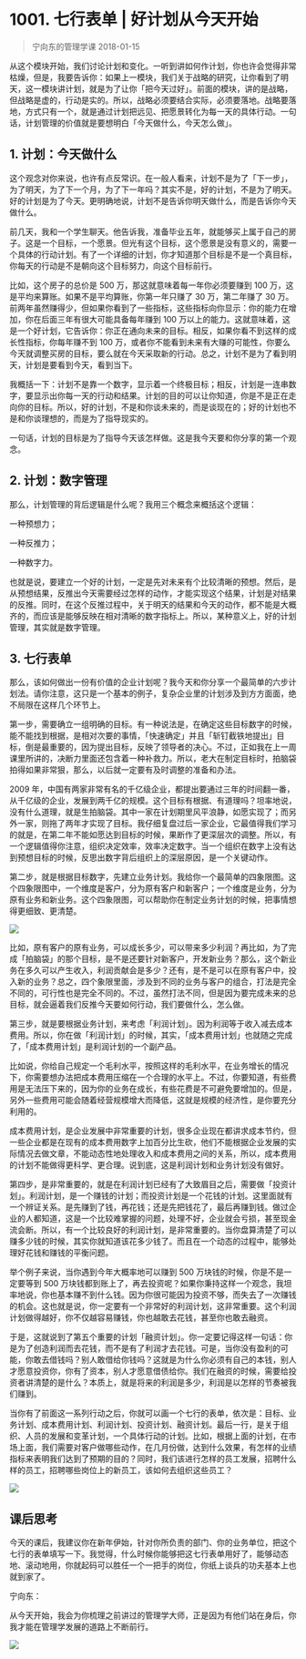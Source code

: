 # 1001. 七行表单 | 好计划从今天开始
> 宁向东的管理学课
2018-01-15

从这个模块开始，我们讨论计划和变化。一听到讲如何作计划，你也许会觉得非常枯燥，但是，我要告诉你：如果上一模块，我们关于战略的研究，让你看到了明天，这一模块讲计划，就是为了让你「把今天过好」。前面的模块，讲的是战略，但战略是虚的，行动是实的。所以，战略必须要结合实际，必须要落地。战略要落地，方式只有一个，就是通过计划把远见、把愿景转化为每一天的具体行动。一句话，计划管理的价值就是要想明白「今天做什么，今天怎么做」。

## 1. 计划：今天做什么
这个观念对你来说，也许有点反常识。在一般人看来，计划不是为了「下一步」，为了明天，为了下一个月，为了下一年吗？其实不是，好的计划，不是为了明天。好的计划是为了今天。更明确地说，计划不是告诉你明天做什么，而是告诉你今天做什么。

前几天，我和一个学生聊天。他告诉我，准备毕业五年，就能够买上属于自己的房子。这是一个目标，一个愿景。但光有这个目标，这个愿景是没有意义的，需要一个具体的行动计划。有了一个详细的计划，你才知道那个目标是不是一个真目标，你每天的行动是不是朝向这个目标努力，向这个目标前行。

比如，这个房子的总价是 500 万，那这就意味着每一年你必须要赚到 100 万，这是平均来算账。如果不是平均算账，你第一年只赚了 30 万，第二年赚了 30 万。前两年虽然赚得少，但如果你看到了一些指标，这些指标向你显示：你的能力在增加，你在后面三年有很大可能具备每年赚到 100 万以上的能力。这就意味着，这是一个好计划，它告诉你：你正在通向未来的目标。相反，如果你看不到这样的成长性指标，你每年赚不到 100 万，或者你不能看到未来有大赚的可能性，你要么今天就调整买房的目标，要么就在今天采取新的行动。总之，计划不是为了看到明天，计划是要看到今天，看到当下。

我概括一下：计划不是靠一个数字，显示着一个终极目标；相反，计划是一连串数字，要显示出你每一天的行动和结果。计划的目的可以让你知道，你是不是正在走向你的目标。所以，好的计划，不是和你谈未来的，而是谈现在的；好的计划也不是和你谈理想的，而是为了指导现实的。

一句话，计划的目标是为了指导今天该怎样做。这是我今天要和你分享的第一个观念。

## 2. 计划：数字管理
那么，计划管理的背后逻辑是什么呢？我用三个概念来概括这个逻辑：

一种预想力；

一种反推力；

一种数字力。

也就是说，要建立一个好的计划，一定是先对未来有个比较清晰的预想。然后，是从预想结果，反推出今天需要经过怎样的动作，才能实现这个结果，计划是对结果的反推。同时，在这个反推过程中，关于明天的结果和今天的动作，都不能是大概齐的，而应该是能够反映在相对清晰的数字指标上。所以，某种意义上，好的计划管理，其实就是数字管理。

## 3. 七行表单
那么，该如何做出一份有价值的企业计划呢？我今天和你分享一个最简单的六步计划法。请你注意，这只是一个基本的例子，复杂企业里的计划涉及到方方面面，绝不局限在这样几个环节上。

第一步，需要确立一组明确的目标。有一种说法是，在确定这些目标数字的时候，能不能找到根据，是相对次要的事情，「快速确定」并且「斩钉截铁地提出」目标，倒是最重要的，因为提出目标，反映了领导者的决心。不过，正如我在上一周课里所讲的，决断力里面还包含着一种补救力。所以，老大在制定目标时，拍脑袋拍得如果非常狠，那么，以后就一定要有及时调整的准备和办法。

2009 年，中国有两家非常有名的千亿级企业，都提出要通过三年的时间翻一番，从千亿级的企业，发展到两千亿的规模。这个目标有根据、有道理吗？坦率地说，没有什么道理，就是生拍脑袋。其中一家在计划期里风平浪静，如愿实现了；而另外一家，则拖了两年才实现了目标。我仔细复盘过后一家企业，它最值得我们学习的就是，在第二年不能如愿达到目标的时候，果断作了更深层次的调整。所以，有一个逻辑值得你注意，组织决定效率，效率决定数字。当一个组织在数字上没有达到预想目标的时候，反思出数字背后组织上的深层原因，是一个关键动作。

第二步，就是根据目标数字，先建立业务计划。我给你一个最简单的四象限图。这个四象限图中，一个维度是客户，分为原有客户和新客户；一个维度是业务，分为原有业务和新业务。这个四象限图，可以帮助你在制定业务计划的时候，把事情想得更细致、更清楚。

![](https://raw.githubusercontent.com/dalong0514/selfstudy/master/图片链接/宁向东/2019003.jpg)

比如，原有客户的原有业务，可以成长多少，可以带来多少利润？再比如，为了完成「拍脑袋」的那个目标，是不是还要针对新客户，开发新业务？那么，这个新业务在多久可以产生收入，利润贡献会是多少？还有，是不是可以在原有客户中，投入新的业务？总之，四个象限里面，涉及到不同的业务与客户的组合，打法是完全不同的，可行性也是完全不同的。不过，虽然打法不同，但是因为要完成未来的总目标，就会逼着我们反推今天要如何行动，我们要做什么，怎么做。

第三步，就是要根据业务计划，来考虑「利润计划」。因为利润等于收入减去成本费用。所以，你在做「利润计划」的时候，其实，「成本费用计划」也就随之完成了，「成本费用计划」是利润计划的一个副产品。

比如说，你给自己规定一个毛利水平，按照这样的毛利水平，在业务增长的情况下，你需要想办法把成本费用压缩在一个合理的水平上。不过，你要知道，有些费用是无法压下来的，因为你的业务在成长，有些花费是不可避免要增加的。但是，另外一些费用可能会随着经营规模增大而降低，这就是规模的经济性，是你要充分利用的。

成本费用计划，是企业发展中非常重要的计划，很多企业现在都讲求成本节约，但一些企业都是在现有的成本费用数字上加百分比生砍，他们不能根据企业发展的实际情况去做文章，不能动态性地处理收入和成本费用之间的关系，所以，成本费用的计划不能做得更科学、更合理。说到底，这是利润计划和业务计划没有做好。

第四步，是非常重要的，就是在利润计划已经有了大致眉目之后，需要做「投资计划」。利润计划，是一个赚钱的计划；而投资计划是一个花钱的计划。这里面就有一个辨证关系。是先赚到了钱，再花钱；还是先把钱花了，最后再赚到钱。做过企业的人都知道，这是一个比较难掌握的问题，处理不好，企业就会亏损，甚至现金流会断。所以，有一个比较良好的利润计划，是非常重要的。当你盘算清楚了可以赚多少钱的时候，其实你就知道该花多少钱了。而且在一个动态的过程中，能够处理好花钱和赚钱的平衡问题。

举个例子来说，当你遇到今年大概率地可以赚到 500 万块钱的时候，你是不是一定要等到 500 万块钱都到账上了，再去投资呢？如果你秉持这样一个观念，我坦率地说，你也基本赚不到什么钱。因为你很可能因为投资不够，而失去了一次赚钱的机会。这也就是说，你一定要有一个非常好的利润计划，这非常重要。这个利润计划做得越好，你不仅越容易赚钱，你也越敢去花钱，甚至你也敢去融资。

于是，这就说到了第五个重要的计划「融资计划」。你一定要记得这样一句话：你是为了创造利润而去花钱，而不是有了利润才去花钱。可是，当你没有盈利的可能，你敢去借钱吗？别人敢借给你钱吗？这就是为什么你必须有自己的本钱，别人才愿意投资你，你有了资本，别人才愿意借债给你。我们在融资的时候，需要给投资者讲清楚的是什么？本质上，就是将来的利润是多少，利润是以怎样的节奏被我们赚到。

当你有了前面这一系列行动之后，你就可以画一个七行的表单，依次是：目标、业务计划、成本费用计划、利润计划、投资计划、融资计划。最后一行，是关于组织、人员的发展和变革计划，一个具体行动的计划。比如，根据上面的计划，在市场上面，我们需要对客户做哪些动作，在几月份做，达到什么效果，有怎样的业绩指标来表明我们达到了预期的目的？同时，我们该进行怎样的员工发展，招聘什么样的员工，招聘哪些岗位上的新员工，该如何去组织这些员工？

![](https://raw.githubusercontent.com/dalong0514/selfstudy/master/图片链接/宁向东/2019004.jpg)

## 课后思考
今天的课后，我建议你在新年伊始，针对你所负责的部门、你的业务单位，把这个七行的表单填写一下。我觉得，什么时候你能够把这七行表单用好了，能够动态地、滚动地用，你就起码可以胜任一个一把手的岗位，你纸上谈兵的功夫基本上也就到家了。

宁向东：

从今天开始，我会为你梳理之前讲过的管理学大师，正是因为有他们站在身后，你我才能在管理学发展的道路上不断前行。

![](https://raw.githubusercontent.com/dalong0514/selfstudy/master/图片链接/宁向东/2019005.jpg)
